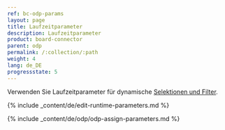 ```yaml
---
ref: bc-odp-params
layout: page
title: Laufzeitparameter
description: Laufzeitparameter
product: board-connector
parent: odp
permalink: /:collection/:path
weight: 4
lang: de_DE
progressstate: 5
---
```


Verwenden Sie Laufzeitparameter für dynamische [Selektionen und Filter](./odp-define#selektion-und-filter).

{% include _content/de/edit-runtime-parameters.md %}

{% include _content/de/odp/odp-assign-parameters.md %}